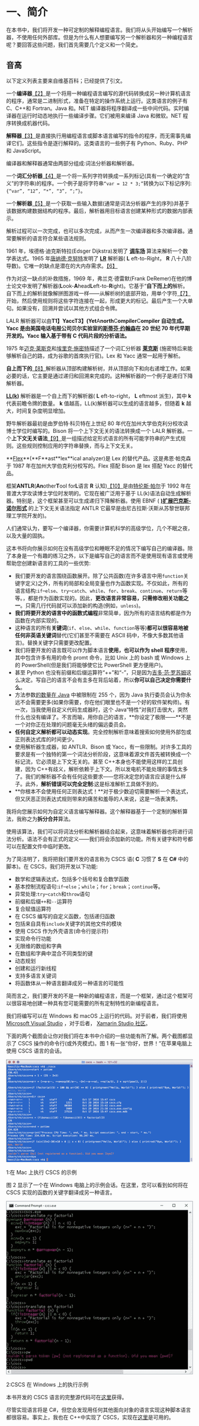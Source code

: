 # 一、简介

在本书中，我们将开发一种可定制的解释编程语言。我们将从头开始编写一个解析器，不使用任何外部库。但是为什么有人想要编写另一个解析器和另一种编程语言呢？要回答这些问题，我们首先需要几个定义和一个简史。

## 音高

以下定义列表主要来自维基百科；已经提供了引文。

一个**编译器**[【2】](8.html#_ftn2)是一个将用一种编程语言编写的源代码转换成另一种计算机语言的程序，通常是二进制形式，准备在特定的操作系统上运行。这类语言的例子有 C、C++和 Fortran。Java 和。NET 编译器将程序翻译成一些中间代码。实时编译器在运行时动态地执行一些编译步骤。它们被用来编译 Java 和微软。NET 程序转换成机器代码。

**解释器**[【3】](8.html#_ftn3)是直接执行用编程语言或脚本语言编写的指令的程序，而无需事先编译它们。这些指令是逐行解释的。这类语言的一些例子有 Python、Ruby、PHP 和 JavaScript。

编译器和解释器通常由两部分组成:词法分析器和解析器。

一个**词汇分析器**[【4】](8.html#_ftn4)是一个将一系列字符转换成一系列标记(具有一个确定的“含义”的字符串)的程序。一个例子是将字符串`“var = 12 * 3;”`转换为以下标记序列:`{“var”, “12”, “*”, “3”, “;”}`。

一个**解析器**[【5】](8.html#_ftn5)是一个获取一些输入数据(通常是词法分析器产生的序列)并基于该数据构建数据结构的程序。最后，解析器用目标语言创建某种形式的数据内部表示。

解析过程可以一次完成，也可以多次完成，从而产生一次编译器和多次编译器。通常要解析的语言符合某些语法规则。

1961 年，埃德格·迪克斯特拉(Edsger Dijkstra)发明了 **[调车场](https://en.wikipedia.org/wiki/Shunting-yard_algorithm)** 算法来解析一个数学表达式。1965 年[唐纳德·克努特](https://en.wikipedia.org/wiki/Donald_Knuth)发明了 **[LR](https://en.wikipedia.org/wiki/LR_parser)** 解析器( **L** eft-to-Right， **R** 八十八阶导数)。它唯一的缺点是潜在的大内存需求。[【6】](8.html#_ftn6)

作为对这一缺点的补救措施，1969 年，弗兰克·德雷默(Frank DeRemer)在他的博士论文中发明了解析器(**L**ook-**A**head**L**eft-to-**R**ight)。它基于“**自下而上的**解析。自下而上的解析就像解拼图游戏一样——从解析树的底部开始，用单个字符[【7】](8.html#_ftn7)开始，然后使用规则将这些字符连接在一起，形成更大的标记。最后产生一个大单句。如果没有，回溯并尝试以其他方式组合令牌。

LALR 解析器可以由**T1】YaccT3】(**Y**et**A**north**C**ompiler**C**ompiler 自动生成。Yacc 是由美国电话电报公司贝尔实验室的[斯蒂芬·约翰森](https://en.wikipedia.org/wiki/Stephen_C._Johnson)在 20 世纪 70 年代早期开发的。Yacc 输入基于带有 C 代码片段的分析语法。**

1975 年[迈克·莱斯克](https://en.wikipedia.org/wiki/Mike_Lesk)和[埃里克·施密特](https://en.wikipedia.org/wiki/Eric_Schmidt)描述了一个词汇分析器 **[莱克斯](https://en.wikipedia.org/wiki/Lex_(software))** (施密特后来能够解析自己的路，成为谷歌的首席执行官)。Lex 和 Yacc 通常一起用于解析。

**自上而下的**[【8】](8.html#_ftn8)解析器从顶部构建解析树，并从顶部向下和向右递增工作。如果必要的话，它主要是通过递归和回溯来完成的。这种解析器的一个例子是递归下降解析器。

**[LL(k)](https://en.wikipedia.org/wiki/LL_parser)** 解析器是一个自上而下的解析器( **L** eft-to-right， **L** eftmost 派生)，其中 **k** 代表前瞻令牌的数量。 **k** 值越高，LL(k)解析器可以生成的语言越多，但随着 **k** 越大，时间复杂度明显增加。

野牛解析器最初是由罗伯特·科贝特在上世纪 80 年代在加州大学伯克利分校攻读博士学位时编写的。Bison 将一个上下文无关的语法转换成一个 LALR 解析器。一个**上下文无关语法**[【9】](8.html#_ftn9)是一组描述给定形式语言的所有可能字符串的产生式规则。这些规则控制应用的字符串替换，而与上下文无关。

**[Flex](https://en.wikipedia.org/wiki/Flex_(lexical_analyser_generator))**(**F**ast**lex**ical analyzer)是 Lex 的替代产品。这是弗恩·帕克森于 1987 年在加州大学伯克利分校写的。Flex 搭配 Bison 是 lex 搭配 Yacc 的替代品。

框架**ANTLR**(**An**other**T**ool for**L**语言 **R** 认知)[【10】](8.html#_ftn10)是由[特伦斯·帕尔](https://en.wikipedia.org/wiki/Terence_Parr)于 1992 年在普渡大学攻读博士学位时发明的。它现在被广泛用于基于 LL(k)语法自动生成解析器。特别是，这个框架甚至可以生成递归下降解析器。使用 EBNF ( **[)扩展巴克斯-诺尔形式](https://en.wikipedia.org/wiki/Extended_Backus%E2%80%93Naur_form)** 的上下文无关语法指定 ANTLR 它最早是由尼古拉斯·沃斯从苏黎世联邦理工学院开发的)。

人们通常认为，要写一个编译器，你需要计算机科学的高级学位，几个不眠之夜，以及大量的固执。

这本书将向你展示如何在没有高级学位和睡眠不足的情况下编写自己的编译器。除了本身是一个有趣的练习之外，以下是编写自己的语言而不是使用现有语言或使用帮助您创建新语言的工具的一些优势:

*   我们要开发的语言围绕函数展开。除了公共函数(在许多语言中用`function`关键字定义)之外，所有的局部和全局变量也作为函数实现。不仅如此，所有的语言结构:`if`–`else`、`try`–`catch`、`while`、`for`、`break`、`continue`、`return`等等。，都是作为函数实现的。因此，**更改语言非常容易，只需修改相关功能之一**。只需几行代码就可以添加新的构造(例如，`unless`)。
*   **我们将要开发的语言中的函数式编程**非常简单，因为所有的语言结构都是作为函数在内部实现的。
*   这种语言的所有**关键词**(`if`、`else`、`while`、`function`等等)**都可以很容易地被任何非英语关键词**替代(它们甚至不需要在 ASCII 码中，不像大多数其他语言)。替换关键字只需要更改配置。
*   我们将要开发的语言既可以作为脚本语言**使用，也可以作为 shell 程序**使用，其中包含许多有用的命令 promt 命令，比如 Unix 上的 bash 或 Windows 上的 PowerShell(但是我们将能够使它比 PowerShell 更方便用户)。
*   甚至 Python 也没有前缀和后缀运算符“++”和“-”，只是因为[吉多·范·罗苏姆](https://en.wikipedia.org/wiki/Guido_van_Rossum)这么决定。写自己的语言不会有圭多在背后站着，所以**你可以自己决定你需要什么**。
*   方法参数[的数量在 Java](https://docs.oracle.com/javase/8/docs/api/java/lang/invoke/MethodHandle.html) 中被限制在 255 个，因为 Java 执行委员会认为你永远不会需要更多(如果你需要，你在他们眼里也不是一个好的软件架构师)。有一次，当我使用自定义代码生成器时，这个 Java“特性”对我打击很大，突然什么也没有编译了。不言而喻，用你自己的语言，**你设定了极限——**不是一个对你正在处理的问题毫无头绪的偏远委员会。
*   **任何自定义解析都可以动态实现**。完全控制解析意味着搜索如何使用外部包或正则表达式库的时间更少。
*   使用解析器生成器，如 ANTLR、Bison 或 Yacc，有一些限制。对许多工具的要求是有一个独特的第一个词法分析阶段，这意味着源文件首先被转换成一个标记流，它必须是上下文无关的。甚至 C++本身也不能使用这样的工具创建，因为 C++有歧义，解析依赖于上下文。所以发电机不能处理的事情太多了。我们的解析器不会有任何这些要求——您将决定您的语言应该是什么样子。此外，**解析错误可以完全定制**:这是标准解析工具做不到的。
*   **你根本不会使用任何正则表达式！**对于极少数迫切需要解析一个表达式，但又厌恶正则表达式规则带来的痛苦和羞辱的人来说，这是一场表演秀。

我将向您展示如何为自定义语言编写解释器。这个解释器基于一个定制的解析算法，我称之为**拆分合并**算法。

使用该算法，我们可以将词法分析和解析器结合起来，这意味着解析器也将进行词法分析。语法不会有正式的定义——我们将会添加新的功能。所有关键字和符号都可以在配置文件中临时更改。

为了简洁明了，我将把我们要开发的语言称为 CSCS 语( **C** 习惯了 **S** 在 **C#** 中的脚本)。在 CSCS，我们将开发以下功能:

*   数学和逻辑表达式，包括多个括号和复合数学函数
*   基本控制流程语句:`if`–`else`；`while`；`for`；`break`；`continue`等。
*   异常处理:`try`–`catch`和`throw`语句
*   前缀和后缀`++`和`--`运算符
*   复合赋值运算符
*   在 CSCS 编写的自定义函数，包括递归函数
*   包括来自具有`include`关键字的其他文件的模块
*   使用 CSCS 作为外壳语言(命令行提示符)
*   实现命令行功能
*   无限维的数组和字典
*   在数组和字典中混合不同类型的键
*   动态规划
*   创建和运行新线程
*   支持多语言关键词
*   将函数体从一种语言翻译成另一种语言的可能性

简而言之，我们要开发的不是一种新的编程语言，而是一个框架，通过这个框架可以很容易地创建一种具有您可能需要的所有定制特性的新编程语言。

我们将编写可以在 Windows 和 macOS 上运行的代码。对于前者，我们将使用 [Microsoft Visual Studio](https://www.visualstudio.com/downloads/) ，对于后者， [Xamarin Studio 社区](https://www.xamarin.com/download)。

下面的两个截图会让你对我们将在本书中介绍的一些功能有所了解。两个截图都显示了 CSCS 操作的命令行(或外壳模式)。图 1 有一张“你好，世界！”在苹果电脑上使用 CSCS 语言的会话。

![](img/image001.png)

 1:在 Mac 上执行 CSCS 的示例

图 2 显示了一个在 Windows 电脑上的示例会话。在这里，您可以看到如何将在 CSCS 实现的函数的关键字翻译成另一种语言。

![](img/image002.jpg)

2:CSCS 在 Windows 上的执行示例

本书开发的 CSCS 语言的完整源代码可在[这里](https://github.com/vassilych/cscs)获得。

尽管实现语言将是 C#，但您会发现用任何其他面向对象的语言实现这种脚本语言都很容易。事实上，我也在 C++中实现了 CSCS，实现在[这里](https://github.com/vassilych/cscscpp)是可用的。